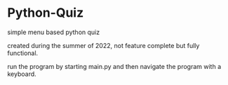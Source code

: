 # Python-Quiz
simple menu based python quiz

created during the summer of 2022, not feature complete but fully functional.

run the program by starting main.py and then navigate the program with a keyboard.
